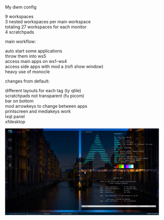 My dwm config

9 workspaces\
3 nested workspaces per main workspace\
totaling 27 workspaces for each monitor\
4 scratchpads

main workflow:

auto start some applications\
throw them into ws5\
access main apps on ws1-ws4\
access side apps with mod a (rofi show window)\
heavy use of monocle

changes from default:

different layouts for each tag (ty qtile)\
scratchpads not transparent (fu picom)\
bar on bottom\
mod arrowkeys to change between apps\
printscreen and mediakeys work\
lxqt panel\
xfdesktop

![dwm](https://github.com/kenoiobi/dwm/blob/main/dwm.jpeg)

